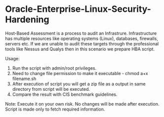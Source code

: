 # Oracle-Enterprise-Linux-Security-Hardening
Host-Based Assessment is a process to audit an Infrastrure. Infrastructure has multiple resources like operating systems (Linux), databases, firewalls, servers etc. If we are unable to audit these targets through the professional tools like Nessus and Qualys then in this scenario we prepare HBA script.

Usage:

1. Run the script with admin/root privileges.
2. Need to change file permission to make it executable - chmod a+x filename.sh
3. After execution of script you will get a zip file as a output in same directory from script will be executed.
4. Compare the result with CIS benchmark guidelines.

Note: Execute it on your own risk. No changes will be made after execution. Script is made only to fetch required information.
